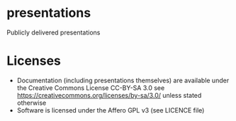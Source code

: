 # presentations
Publicly delivered presentations

# Licenses
* Documentation (including presentations themselves) are available under the Creative Commons License CC-BY-SA 3.0 see https://creativecommons.org/licenses/by-sa/3.0/ unless stated otherwise
* Software is licensed under the Affero GPL v3 (see LICENCE file)
